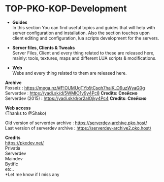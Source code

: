 # TOP-PKO-KOP-Development

- **Guides**  
In this section You can find useful topics and guides that will help with server configuration and installation. Also the section touches upon client editing and configuration, lua scripts development for the servers.

- **Server files, Clients & Tweaks**  
Server Files, Client and every thing related to these are released here, mainly: tools, textures, maps and different LUA scripts & modifications.

- **Web**  
Webs and every thing related to them are released here.

**Archive**  
Foxseiz : https://mega.nz/#F!OUMUgTYb!jtCsqh7halK_O9uzWyaG0g  
Serverdev : https://yadi.sk/d/5WMIO1v9y4Pc8 **Credits: Спейсио**  
Serverdev (2015) : https://yadi.sk/d/or2alOjky4Pc4 **Credits: Спейсио**  

**Web access**  
(Thanks to @Shako)  

Old version of serverdev archive : https://serverdev-archive.pko.host/  
Last version of serverdev archive : https://serverdev-archive2.pko.host/  

**Credits**  
https://pkodev.net/  
Privatia  
Serverdev  
Maindev  
Bytific  
etc..  
*Let me know if I miss any  
